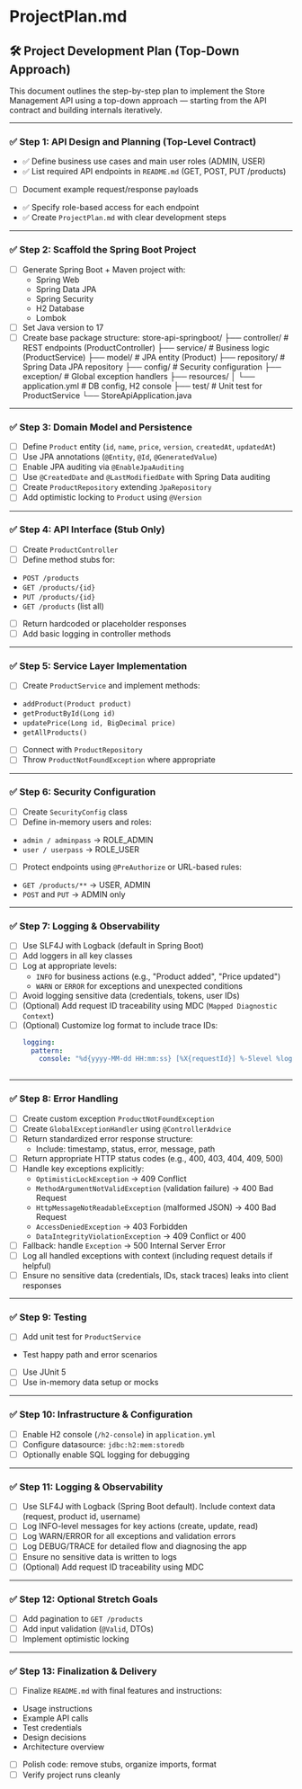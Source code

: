 # ProjectPlan.md

## 🛠️ Project Development Plan (Top-Down Approach)

This document outlines the step-by-step plan to implement the Store Management API using a top-down approach — starting from the API contract and building internals iteratively.

---

### ✅ Step 1: API Design and Planning (Top-Level Contract)

- ✅ Define business use cases and main user roles (ADMIN, USER)
- ✅ List required API endpoints in `README.md` (GET, POST, PUT /products)
- [ ] Document example request/response payloads
- ✅ Specify role-based access for each endpoint
- ✅ Create `ProjectPlan.md` with clear development steps

---

### ✅ Step 2: Scaffold the Spring Boot Project

- [ ] Generate Spring Boot + Maven project with:
  - Spring Web
  - Spring Data JPA
  - Spring Security
  - H2 Database
  - Lombok
- [ ] Set Java version to 17
- [ ] Create base package structure:
store-api-springboot/
├── controller/         # REST endpoints (ProductController)
├── service/            # Business logic (ProductService)
├── model/              # JPA entity (Product)
├── repository/         # Spring Data JPA repository
├── config/             # Security configuration
├── exception/          # Global exception handlers
├── resources/
│   └── application.yml # DB config, H2 console
├── test/               # Unit test for ProductService
└── StoreApiApplication.java

---

### ✅ Step 3:  Domain Model and Persistence

- [ ] Define `Product` entity (`id`, `name`, `price`, `version`, `createdAt`, `updatedAt`)
- [ ] Use JPA annotations (`@Entity`, `@Id`, `@GeneratedValue`)
- [ ] Enable JPA auditing via `@EnableJpaAuditing`
- [ ] Use `@CreatedDate` and `@LastModifiedDate` with Spring Data auditing
- [ ] Create `ProductRepository` extending `JpaRepository`
- [ ] Add optimistic locking to `Product` using `@Version`

---

### ✅ Step 4: API Interface (Stub Only)

- [ ] Create `ProductController`
- [ ] Define method stubs for:
- `POST /products`
- `GET /products/{id}`
- `PUT /products/{id}`
- `GET /products` (list all)
- [ ] Return hardcoded or placeholder responses
- [ ] Add basic logging in controller methods

---

### ✅ Step 5: Service Layer Implementation

- [ ] Create `ProductService` and implement methods:
- `addProduct(Product product)`
- `getProductById(Long id)`
- `updatePrice(Long id, BigDecimal price)`
- `getAllProducts()`
- [ ] Connect with `ProductRepository`
- [ ] Throw `ProductNotFoundException` where appropriate

---

### ✅ Step 6: Security Configuration

- [ ] Create `SecurityConfig` class
- [ ] Define in-memory users and roles:
- `admin / adminpass` → ROLE_ADMIN
- `user / userpass` → ROLE_USER
- [ ] Protect endpoints using `@PreAuthorize` or URL-based rules:
- `GET /products/**` → USER, ADMIN
- `POST` and `PUT` → ADMIN only

---

### ✅ Step 7: Logging & Observability

- [ ] Use SLF4J with Logback (default in Spring Boot)
- [ ] Add loggers in all key classes 
- [ ] Log at appropriate levels:
  - `INFO` for business actions (e.g., "Product added", "Price updated")
  - `WARN` or `ERROR` for exceptions and unexpected conditions
- [ ] Avoid logging sensitive data (credentials, tokens, user IDs)
- [ ] (Optional) Add request ID traceability using MDC (`Mapped Diagnostic Context`)
- [ ] (Optional) Customize log format to include trace IDs:
  ```yaml
  logging:
    pattern:
      console: "%d{yyyy-MM-dd HH:mm:ss} [%X{requestId}] %-5level %logger{36} - %msg%n"```
	  
---

### ✅ Step 8: Error Handling

- [ ] Create custom exception `ProductNotFoundException`
- [ ] Create `GlobalExceptionHandler` using `@ControllerAdvice`
- [ ] Return standardized error response structure:
  - Include: timestamp, status, error, message, path
- [ ] Return appropriate HTTP status codes (e.g., 400, 403, 404, 409, 500)
- [ ] Handle key exceptions explicitly:
  - `OptimisticLockException` → 409 Conflict
  - `MethodArgumentNotValidException` (validation failure) → 400 Bad Request
  - `HttpMessageNotReadableException` (malformed JSON) → 400 Bad Request
  - `AccessDeniedException` → 403 Forbidden
  - `DataIntegrityViolationException` → 409 Conflict or 400
- [ ] Fallback: handle `Exception` → 500 Internal Server Error
- [ ] Log all handled exceptions with context (including request details if helpful)
- [ ] Ensure no sensitive data (credentials, IDs, stack traces) leaks into client responses

---

### ✅ Step 9: Testing

- [ ] Add unit test for `ProductService`
- Test happy path and error scenarios
- [ ] Use JUnit 5
- [ ] Use in-memory data setup or mocks

---

### ✅ Step 10: Infrastructure & Configuration

- [ ] Enable H2 console (`/h2-console`) in `application.yml`
- [ ] Configure datasource: `jdbc:h2:mem:storedb`
- [ ] Optionally enable SQL logging for debugging

---

### ✅ Step 11: Logging & Observability

- [ ] Use SLF4J with Logback (Spring Boot default). Include context data (request, product id, username)
- [ ] Log INFO-level messages for key actions (create, update, read)
- [ ] Log WARN/ERROR for all exceptions and validation errors
- [ ] Log DEBUG/TRACE for detailed flow and diagnosing the app
- [ ] Ensure no sensitive data is written to logs
- [ ] (Optional) Add request ID traceability using MDC

---

### ✅ Step 12: Optional Stretch Goals

- [ ] Add pagination to `GET /products`
- [ ] Add input validation (`@Valid`, DTOs)
- [ ] Implement optimistic locking

---

### ✅ Step 13: Finalization & Delivery

- [ ] Finalize `README.md` with final features and instructions:
- Usage instructions
- Example API calls
- Test credentials
- Design decisions
- Architecture overview
- [ ] Polish code: remove stubs, organize imports, format
- [ ] Verify project runs cleanly
